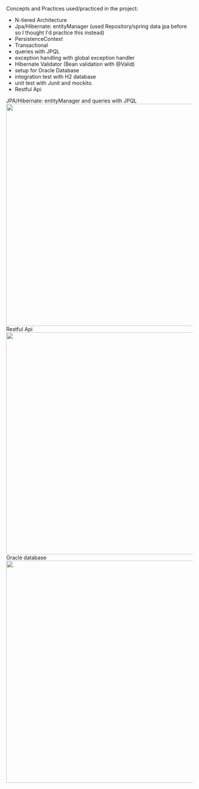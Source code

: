 Concepts and Practices used/practiced in the project:

- N-tiered Architecture
- Jpa/Hibernate: entityManager (used Repository/spring data jpa before so I thought I'd practice this instead)
- PersistenceContext
- Transactional
- queries with JPQL
- exception handling with global exception handler
- Hibernate Validator (Bean validation with @Valid)
- setup for Oracle Database
- integration test with H2 database
- unit test with Junit and mockito.
- Restful Api

JPA/Hibernate: entityManager and queries with JPQL
<img src="https://i.imgur.com/reswWJ5.png" width="600"/>
Restful Api
<img src="https://i.imgur.com/LQ8biHf.png" width="600"/>
Oracle database
<img src="https://i.imgur.com/Zq9gvLj.png" width="600"/>
